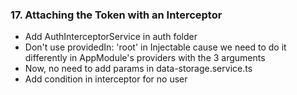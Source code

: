 ### 17. Attaching the Token with an Interceptor

* Add AuthInterceptorService in auth folder
* Don't use providedIn: 'root' in Injectable cause we need to do it differently in AppModule's providers with the 3 arguments
* Now, no need to add params in data-storage.service.ts
* Add condition in interceptor for no user
